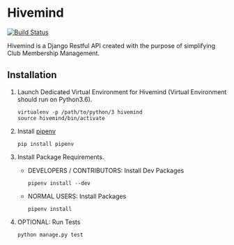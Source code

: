 # Hivemind

[![Build Status](https://travis-ci.com/RuItech/HiveMind.svg?branch=master)](https://travis-ci.com/RuItech/HiveMind)

Hivemind is a Django Restful API created with the purpose of simplifying Club Membership Management.

## Installation

1. Launch Dedicated Virtual Environment for Hivemind (Virtual Environment should run on Python3.6).

    ```code
    virtualenv -p /path/to/python/3 hivemind
    source hivemind/bin/activate
    ```

2. Install [pipenv](https://pipenv.readthedocs.io/en/latest/)

    ```code
    pip install pipenv
    ```

3. Install Package Requirements.

    - DEVELOPERS / CONTRIBUTORS: Install Dev Packages

        ```code
        pipenv install --dev
        ```

    - NORMAL USERS: Install Packages

        ```code
        pipenv install
        ```

4. OPTIONAL: Run Tests

    ```code
    python manage.py test
    ```

